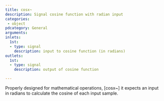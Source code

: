 ```yaml
---
title: cosx~
description: Signal cosine function with radian input
categories:
 - object
pdcategory: General
arguments:
inlets:
  1st:
  - type: signal
    description: input to cosine function (in radians)
outlets:
  1st:
  - type: signal
    description: output of cosine function

---
```


Properly designed for mathematical operations, [cosx~] it expects an input in radians to calculate the cosine of each input sample.

